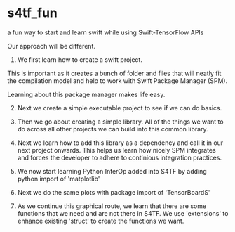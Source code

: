 # s4tf_fun
a fun way to start and learn swift while using Swift-TensorFlow APIs 

Our approach will be different.

1. We first learn how to create a swift project.

This is important as it creates a bunch of folder and files that will neatly 
fit the compilation model and help to work with Swift Package Manager (SPM).

Learning about this package manager makes life easy.


2. Next we create a simple executable project to see if we can do basics.


3. Then we go about creating a simple library.
All of the things we want to do across all other projects we can build into
this common library.

4. Next we learn how to add this library as a dependency and call it in our
next project onwards.
This helps us learn how nicely SPM integrates and forces the developer to
adhere to continious integration practices.

5. We now start learning Python InterOp added into S4TF by adding python 
import of 'matplotlib'

6. Next we do the same plots with package import of 'TensorBoardS'

7. As we continue this graphical route, we learn that there are some functions
that we need and are not there in S4TF. We use 'extensions' to  enhance 
existing 'struct' to create the functions we want.


